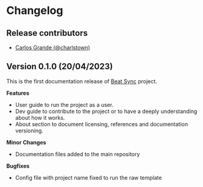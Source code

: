 # Changelog

## Release contributors

- [Carlos Grande (@charlstown)](https://github.com/charlstown)


## Version 0.1.0 (20/04/2023)

This is the first documentation release of [Beat Sync](https://github.com/charlstown/beat-sync) project.


**Features**

- User guide to run the project as a user.
- Dev guide to contribute to the project or to have a deeply understanding about how it works.
- About section to document licensing, references and documentation versioning.


**Minor Changes**

- Documentation files added to the main repository


**Bugfixes**

- Config file with project name fixed to run the raw template
